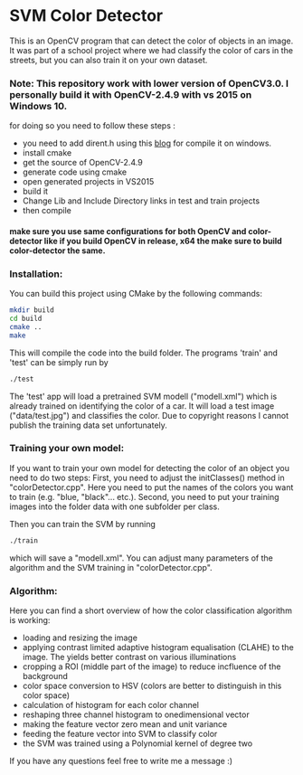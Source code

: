 # SVM Color Detector
This is an OpenCV program that can detect the color of objects in an image. It was part of a school project where we had classify the color of cars in the streets, but you can also train it on your own dataset.
### Note: This repository work with lower version of OpenCV3.0. I personally build it with OpenCV-2.4.9 with vs 2015 on Windows 10.
for doing so you need to follow these steps :
- you need to add dirent.h using this <a href="https://codeyarns.com/2014/06/06/how-to-use-dirent-h-with-visual-studio/">blog</a> for compile it on windows.
- install cmake 
- get the source of OpenCV-2.4.9 
- generate code using cmake 
- open generated projects in VS2015
- build it
- Change Lib and Include Directory links in test and train projects
- then compile 
#### make sure you use same configurations for both OpenCV and color-detector like if you build OpenCV in release, x64 the make sure to build color-detector the same. 
### Installation:
You can build this project using CMake by the following commands:
```bash
mkdir build
cd build
cmake ..
make
```
This will compile the code into the build folder. The programs 'train' and 'test' can be simply run by
```bash
./test
```
The 'test' app will load a pretrained SVM modell ("modell.xml") which is already trained on identifying the color of a car. It will load a test image ("data/test.jpg") and classifies the color. Due to copyright reasons I cannot publish the training data set unfortunately.
### Training your own model:
If you want to train your own model for detecting the color of an object you need to do two steps:
First, you need to adjust the initClasses() method in "colorDetector.cpp". Here you need to put the names of the colors you want to train (e.g. "blue, "black"... etc.).
Second, you need to put your training images into the folder data with one subfolder per class. 

Then you can train the SVM by running
```bash
./train
```
which will save a "modell.xml". You can adjust many parameters of the algorithm and the SVM training in "colorDetector.cpp".

### Algorithm:
Here you can find a short overview of how the color classification algorithm is working:
- loading and resizing the image
- applying contrast limited adaptive histogram equalisation (CLAHE) to the image. The yields better contrast on various illuminations
- cropping a ROI (middle part of the image) to reduce incfluence of the background
- color space conversion to HSV (colors are better to distinguish in this color space)
- calculation of histogram for each color channel 
- reshaping three channel histogram to onedimensional vector
- making the feature vector zero mean and unit variance
- feeding the feature vector into SVM to classify color
- the SVM was trained using a Polynomial kernel of degree two

If you have any questions feel free to write me a message :)
